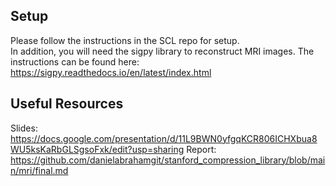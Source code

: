## Setup
Please follow the instructions in the SCL repo for setup.    
In addition, you will need the sigpy library to reconstruct MRI images. The instructions can be found here:
https://sigpy.readthedocs.io/en/latest/index.html

## Useful Resources
Slides: https://docs.google.com/presentation/d/11L9BWN0yfgqKCR806ICHXbua8WU5ksKaRbGLSgsoFxk/edit?usp=sharing
Report: https://github.com/danielabrahamgit/stanford_compression_library/blob/main/mri/final.md
